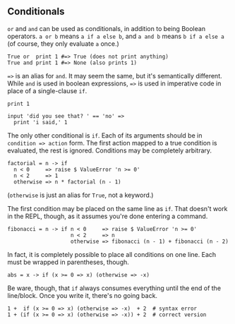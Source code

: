 ## Conditionals

`or` and `and` can be used as conditionals, in addition to being Boolean
operators. `a or b` means `a if a else b`, and `a and b` means
`b if a else a` (of course, they only evaluate `a` once.)

```dg
True or  print 1 #=> True (does not print anything)
True and print 1 #=> None (also prints 1)
```

`=>` is an alias for `and`. It may seem the same, but it's semantically different.
While `and` is used in boolean expressions, `=>` is used in imperative code
in place of a single-clause `if`.

```dg
print 1

input 'did you see that? ' == 'no' =>
  print 'i said,' 1
```

The only other conditional is `if`. Each of its arguments should be in
`condition => action` form. The first action mapped to a true condition is
evaluated, the rest is ignored. Conditions may be completely arbitrary.

```dg
factorial = n -> if
  n < 0     => raise $ ValueError 'n >= 0'
  n < 2     => 1
  otherwise => n * factorial (n - 1)
```

(`otherwise` is just an alias for `True`, not a keyword.)

The first condition may be placed on the same line as `if`. That doesn't work
in the REPL, though, as it assumes you're done entering a command.

```dg
fibonacci = n -> if n < 0     => raise $ ValueError 'n >= 0'
                    n < 2     => n
                    otherwise => fibonacci (n - 1) + fibonacci (n - 2)
```

In fact, it is completely possible to place all conditions on one line.
Each must be wrapped in parentheses, though.

```dg
abs = x -> if (x >= 0 => x) (otherwise => -x)
```

Be ware, though, that `if` always consumes everything until the end of the
line/block. Once you write it, there's no going back.

```dg
1 +  if (x >= 0 => x) (otherwise => -x)  + 2  # syntax error
1 + (if (x >= 0 => x) (otherwise => -x)) + 2  # correct version
```
